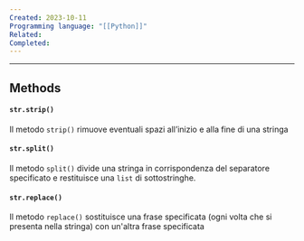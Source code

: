```yaml
---
Created: 2023-10-11
Programming language: "[[Python]]"
Related: 
Completed:
---
```

---
## Methods
#### `str.strip()`
Il metodo `strip()` rimuove eventuali spazi all’inizio e alla fine di una stringa

#### `str.split()`
Il metodo `split()` divide una stringa in corrispondenza del separatore specificato e restituisce una `list` di sottostringhe.

#### `str.replace()`
Il metodo `replace()` sostituisce una frase specificata (ogni volta che si presenta nella stringa) con un'altra frase specificata